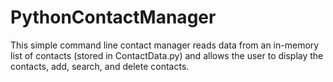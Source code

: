 PythonContactManager
====================


This simple command line contact manager reads data from an in-memory
list of contacts (stored in ContactData.py) and allows the user
to display the contacts, add, search, and delete contacts.
